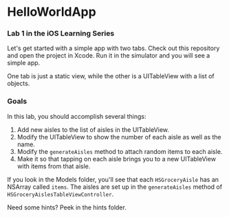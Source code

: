 # HelloWorldApp

### Lab 1 in the iOS Learning Series

Let's get started with a simple app with two tabs. Check out this repository and open the project in Xcode. Run it in the simulator and you will see a simple app.

One tab is just a static view, while the other is a UITableView with a list of objects.

### Goals

In this lab, you should accomplish several things:

 1. Add new aisles to the list of aisles in the UITableView.
 1. Modify the UITableView to show the number of each aisle as well as the name.
 1. Modify the `generateAisles` method to attach random items to each aisle.
 1. Make it so that tapping on each aisle brings you to a new UITableView with items from that aisle.

If you look in the Models folder, you'll see that each `HSGroceryAisle` has an NSArray called `items`. The aisles are set up in the `generateAisles` method of `HSGroceryAislesTableViewController`.

Need some hints? Peek in the hints folder.